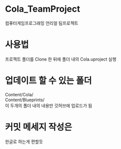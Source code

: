 # Cola_TeamProject
컴퓨터게임프로그래밍 언리얼 팀프로젝트

# 사용법
프로젝트 폴더를 Clone 한 뒤에 폴더 내의 Cola.uproject 실행

# 업데이트 할 수 있는 폴더
Content/Cola/  
Content/Blueprints/  
이 두개의 폴더 내의 내용만 깃허브에 업로드가 됨

# 커밋 메세지 작성은
한글로 하는게 편할듯
